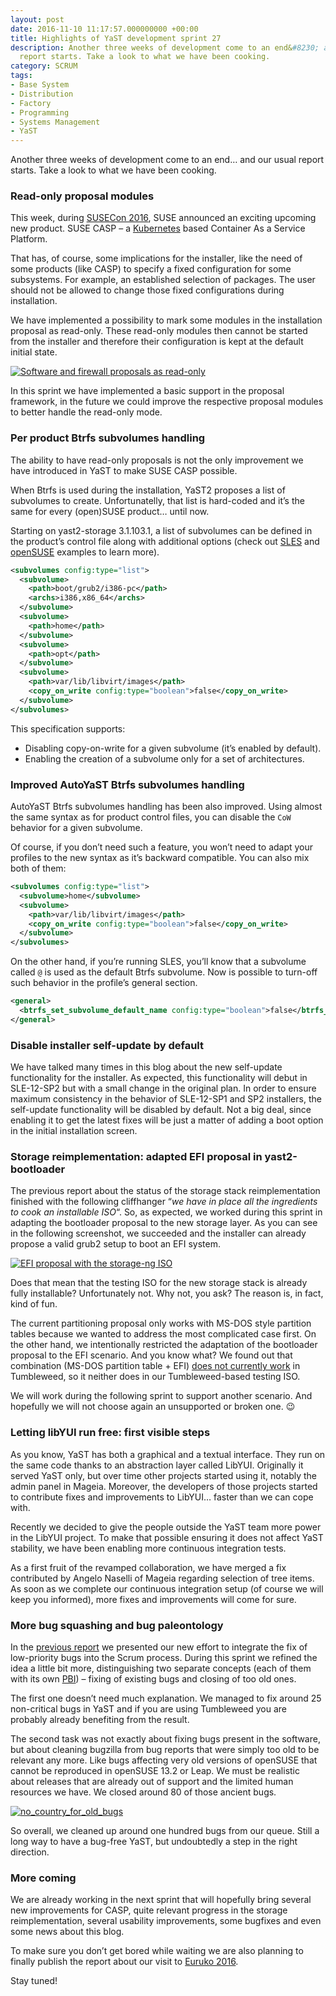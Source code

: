 ```yaml
---
layout: post
date: 2016-11-10 11:17:57.000000000 +00:00
title: Highlights of YaST development sprint 27
description: Another three weeks of development come to an end&#8230; and our usual
  report starts. Take a look to what we have been cooking.
category: SCRUM
tags:
- Base System
- Distribution
- Factory
- Programming
- Systems Management
- YaST
---
```


Another three weeks of development come to an end… and our usual report
starts. Take a look to what we have been cooking.

### Read-only proposal modules

This week, during [SUSECon 2016][1], SUSE announced an exciting upcoming
new product. SUSE CASP – a [Kubernetes][2] based Container As a Service
Platform.

That has, of course, some implications for the installer, like the need
of some products (like CASP) to specify a fixed configuration for some
subsystems. For example, an established selection of packages. The user
should not be allowed to change those fixed configurations during
installation.

We have implemented a possibility to mark some modules in the
installation proposal as read-only. These read-only modules then cannot
be started from the installer and therefore their configuration is kept
at the default initial state.

[![Software and firewall proposals as
read-only](../../../../images/2016-11-10/readonly-300x225.png)](../../../../images/2016-11-10/readonly.png)

In this sprint we have implemented a basic support in the proposal
framework, in the future we could improve the respective proposal
modules to better handle the read-only mode.

### Per product Btrfs subvolumes handling

The ability to have read-only proposals is not the only improvement we
have introduced in YaST to make SUSE CASP possible.

When Btrfs is used during the installation, YaST2 proposes a list of
subvolumes to create. Unfortunatelly, that list is hard-coded and it’s
the same for every (open)SUSE product… until now.

Starting on yast2-storage 3.1.103.1, a list of subvolumes can be defined
in the product’s control file along with additional options (check out
[SLES][3] and [openSUSE][4] examples to learn more).

```xml
<subvolumes config:type="list">
  <subvolume>
    <path>boot/grub2/i386-pc</path>
    <archs>i386,x86_64</archs>
  </subvolume>
  <subvolume>
    <path>home</path>
  </subvolume>
  <subvolume>
    <path>opt</path>
  </subvolume>
  <subvolume>
    <path>var/lib/libvirt/images</path>
    <copy_on_write config:type="boolean">false</copy_on_write>
  </subvolume>
</subvolumes>
```

This specification supports:

* Disabling copy-on-write for a given subvolume (it’s enabled by
  default).
* Enabling the creation of a subvolume only for a set of architectures.

### Improved AutoYaST Btrfs subvolumes handling

AutoYaST Btrfs subvolumes handling has been also improved. Using almost
the same syntax as for product control files, you can disable the `CoW`
behavior for a given subvolume.

Of course, if you don’t need such a feature, you won’t need to adapt
your profiles to the new syntax as it’s backward compatible. You can
also mix both of them:

```xml
<subvolumes config:type="list">
  <subvolume>home</subvolume>
  <subvolume>
    <path>var/lib/libvirt/images</path>
    <copy_on_write config:type="boolean">false</copy_on_write>
  </subvolume>
</subvolumes>
```

On the other hand, if you’re running SLES, you’ll know that a subvolume
called `@` is used as the default Btrfs subvolume. Now is possible to
turn-off such behavior in the profile’s general section.

```xml
<general>
  <btrfs_set_subvolume_default_name config:type="boolean">false</btrfs_set_subvolume_default_name>
</general>
```

### Disable installer self-update by default

We have talked many times in this blog about the new self-update
functionality for the installer. As expected, this functionality will
debut in SLE-12-SP2 but with a small change in the original plan. In
order to ensure maximum consistency in the behavior of SLE-12-SP1 and
SP2 installers, the self-update functionality will be disabled by
default. Not a big deal, since enabling it to get the latest fixes will
be just a matter of adding a boot option in the initial installation
screen.

### Storage reimplementation: adapted EFI proposal in yast2-bootloader

The previous report about the status of the storage stack
reimplementation finished with the following cliffhanger “*we have in
place all the ingredients to cook an installable ISO*“. So, as expected,
we worked during this sprint in adapting the bootloader proposal to the
new storage layer. As you can see in the following screenshot, we
succeeded and the installer can already propose a valid grub2 setup to
boot an EFI system.

[![EFI proposal with the storage-ng
ISO](../../../../images/2016-11-10/grub2efi-300x225.png)](../../../../images/2016-11-10/grub2efi.png)

Does that mean that the testing ISO for the new storage stack is already
fully installable? Unfortunately not. Why not, you ask? The reason is,
in fact, kind of fun.

The current partitioning proposal only works with MS-DOS style partition
tables because we wanted to address the most complicated case first. On
the other hand, we intentionally restricted the adaptation of the
bootloader proposal to the EFI scenario. And you know what? We found out
that combination (MS-DOS partition table + EFI) [does not currently
work][5] in Tumbleweed, so it neither does in our Tumbleweed-based
testing ISO.

We will work during the following sprint to support another scenario.
And hopefully we will not choose again an unsupported or broken one.
:wink:

### Letting libYUI run free: first visible steps

As you know, YaST has both a graphical and a textual interface. They run
on the same code thanks to an abstraction layer called LibYUI.
Originally it served YaST only, but over time other projects started
using it, notably the admin panel in Mageia. Moreover, the developers of
those projects started to contribute fixes and improvements to LibYUI…
faster than we can cope with.

Recently we decided to give the people outside the YaST team more power
in the LibYUI project. To make that possible ensuring it does not affect
YaST stability, we have been enabling more continuous integration tests.

As a first fruit of the revamped collaboration, we have merged a fix
contributed by Angelo Naselli of Mageia regarding selection of tree
items. As soon as we complete our continuous integration setup (of
course we will keep you informed), more fixes and improvements will come
for sure.

### More bug squashing and bug paleontology

In the [previous report][6] we presented our new effort to integrate the
fix of low-priority bugs into the Scrum process. During this sprint we
refined the idea a little bit more, distinguishing two separate concepts
(each of them with its own [PBI][7]) – fixing of existing bugs and
closing of too old ones.

The first one doesn’t need much explanation. We managed to fix around 25
non-critical bugs in YaST and if you are using Tumbleweed you are
probably already benefiting from the result.

The second task was not exactly about fixing bugs present in the
software, but about cleaning bugzilla from bug reports that were simply
too old to be relevant any more. Like bugs affecting very old versions
of openSUSE that cannot be reproduced in openSUSE 13.2 or Leap. We must
be realistic about releases that are already out of support and the
limited human resources we have. We closed around 80 of those ancient
bugs.

[![no\_country\_for\_old\_bugs](../../../../images/2016-11-10/no_country_for_old_bugs-300x169.jpg)](../../../../images/2016-11-10/no_country_for_old_bugs.jpg)

So overall, we cleaned up around one hundred bugs from our queue. Still
a long way to have a bug-free YaST, but undoubtedly a step in the right
direction.

### More coming

We are already working in the next sprint that will hopefully bring
several new improvements for CASP, quite relevant progress in the
storage reimplementation, several usability improvements, some bugfixes
and even some news about this blog.

To make sure you don’t get bored while waiting we are also planning to
finally publish the report about our visit to [Euruko 2016][8].

Stay tuned!



[1]: http://www.susecon.com/
[2]: http://kubernetes.io/
[3]: https://github.com/yast/skelcd-control-SLES/blob/master/control/control.SLES.xml#L190
[4]: https://github.com/yast/skelcd-control-openSUSE/blob/master/control/control.openSUSE.xml#L297
[5]: https://bugzilla.suse.com/show_bug.cgi?id=1008289
[6]: https://lizards.opensuse.org/2016/10/20/highlights-of-yast-development-sprint-26/
[7]: https://www.scrumalliance.org/community/articles/2007/march/glossary-of-scrum-terms#1130
[8]: http://euruko2016.org/
